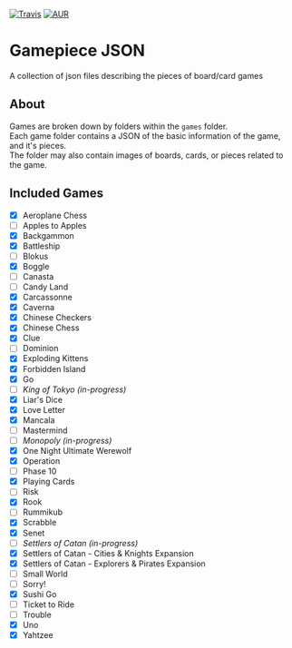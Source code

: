 [![Travis](https://img.shields.io/travis/daviscodesbugs/gamepiece-json.svg?maxAge=30)](https://travis-ci.org/daviscodesbugs/gamepiece-json)
[![AUR](https://img.shields.io/aur/license/yaourt.svg?maxAge=30)](#)

# Gamepiece JSON
A collection of json files describing the pieces of board/card games
## About
Games are broken down by folders within the `games` folder.  
Each game folder contains a JSON of the basic information of the game, and it's pieces.  
The folder may also contain images of boards, cards, or pieces related to the game.  

## Included Games
 - [x] Aeroplane Chess
 - [ ] Apples to Apples
 - [x] Backgammon
 - [x] Battleship
 - [ ] Blokus
 - [x] Boggle
 - [ ] Canasta
 - [ ] Candy Land
 - [x] Carcassonne
 - [x] Caverna
 - [x] Chinese Checkers
 - [x] Chinese Chess
 - [x] Clue
 - [ ] Dominion
 - [x] Exploding Kittens
 - [x] Forbidden Island
 - [x] Go
 - [ ] _King of Tokyo (in-progress)_
 - [x] Liar's Dice
 - [x] Love Letter
 - [x] Mancala
 - [ ] Mastermind
 - [ ] _Monopoly (in-progress)_
 - [x] One Night Ultimate Werewolf
 - [x] Operation
 - [ ] Phase 10
 - [x] Playing Cards
 - [ ] Risk
 - [x] Rook
 - [ ] Rummikub
 - [x] Scrabble
 - [x] Senet
 - [ ] _Settlers of Catan (in-progress)_
 - [x] Settlers of Catan - Cities & Knights Expansion
 - [x] Settlers of Catan - Explorers & Pirates Expansion
 - [ ] Small World
 - [ ] Sorry!
 - [x] Sushi Go
 - [ ] Ticket to Ride
 - [ ] Trouble
 - [x] Uno
 - [x] Yahtzee

